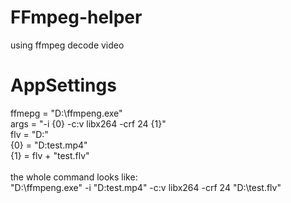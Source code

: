 # FFmpeg-helper
using ffmpeg decode video

# AppSettings
ffmepg = "D:\ffmpeng.exe" <br/>
args = "-i {0} -c:v libx264 -crf 24 {1}" <br/>
flv = "D:\" <br/>
{0} = "D\:test.mp4" <br/>
{1} = flv + "test.flv" <br/>
<br/>
the whole command looks like: <br/>
"D:\ffmpeng.exe" -i "D\:test.mp4" -c:v libx264 -crf 24 "D:\test.flv"
